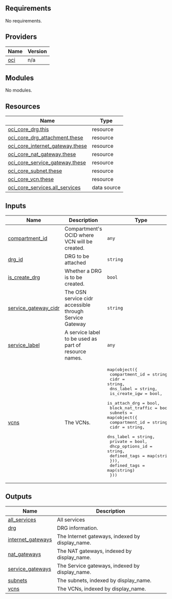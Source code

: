 ## Requirements

No requirements.

## Providers

| Name | Version |
|------|---------|
| <a name="provider_oci"></a> [oci](#provider\_oci) | n/a |

## Modules

No modules.

## Resources

| Name | Type |
|------|------|
| [oci_core_drg.this](https://registry.terraform.io/providers/hashicorp/oci/latest/docs/resources/core_drg) | resource |
| [oci_core_drg_attachment.these](https://registry.terraform.io/providers/hashicorp/oci/latest/docs/resources/core_drg_attachment) | resource |
| [oci_core_internet_gateway.these](https://registry.terraform.io/providers/hashicorp/oci/latest/docs/resources/core_internet_gateway) | resource |
| [oci_core_nat_gateway.these](https://registry.terraform.io/providers/hashicorp/oci/latest/docs/resources/core_nat_gateway) | resource |
| [oci_core_service_gateway.these](https://registry.terraform.io/providers/hashicorp/oci/latest/docs/resources/core_service_gateway) | resource |
| [oci_core_subnet.these](https://registry.terraform.io/providers/hashicorp/oci/latest/docs/resources/core_subnet) | resource |
| [oci_core_vcn.these](https://registry.terraform.io/providers/hashicorp/oci/latest/docs/resources/core_vcn) | resource |
| [oci_core_services.all_services](https://registry.terraform.io/providers/hashicorp/oci/latest/docs/data-sources/core_services) | data source |

## Inputs

| Name | Description | Type | Default | Required |
|------|-------------|------|---------|:--------:|
| <a name="input_compartment_id"></a> [compartment\_id](#input\_compartment\_id) | Compartment's OCID where VCN will be created. | `any` | n/a | yes |
| <a name="input_drg_id"></a> [drg\_id](#input\_drg\_id) | DRG to be attached | `string` | `null` | no |
| <a name="input_is_create_drg"></a> [is\_create\_drg](#input\_is\_create\_drg) | Whether a DRG is to be created. | `bool` | `false` | no |
| <a name="input_service_gateway_cidr"></a> [service\_gateway\_cidr](#input\_service\_gateway\_cidr) | The OSN service cidr accessible through Service Gateway | `string` | n/a | yes |
| <a name="input_service_label"></a> [service\_label](#input\_service\_label) | A service label to be used as part of resource names. | `any` | n/a | yes |
| <a name="input_vcns"></a> [vcns](#input\_vcns) | The VCNs. | <pre>map(object({<br>    compartment_id    = string,<br>    cidr              = string,<br>    dns_label         = string,<br>    is_create_igw     = bool,<br>    is_attach_drg     = bool,<br>    block_nat_traffic = bool,<br>    subnets           = map(object({<br>      compartment_id    = string,<br>      cidr              = string,<br>      dns_label         = string,<br>      private           = bool,<br>      dhcp_options_id   = string,<br>      defined_tags      = map(string)<br>    })),<br>    defined_tags      = map(string)<br>  }))</pre> | n/a | yes |

## Outputs

| Name | Description |
|------|-------------|
| <a name="output_all_services"></a> [all\_services](#output\_all\_services) | All services |
| <a name="output_drg"></a> [drg](#output\_drg) | DRG information. |
| <a name="output_internet_gateways"></a> [internet\_gateways](#output\_internet\_gateways) | The Internet gateways, indexed by display\_name. |
| <a name="output_nat_gateways"></a> [nat\_gateways](#output\_nat\_gateways) | The NAT gateways, indexed by display\_name. |
| <a name="output_service_gateways"></a> [service\_gateways](#output\_service\_gateways) | The Service gateways, indexed by display\_name. |
| <a name="output_subnets"></a> [subnets](#output\_subnets) | The subnets, indexed by display\_name. |
| <a name="output_vcns"></a> [vcns](#output\_vcns) | The VCNs, indexed by display\_name. |
